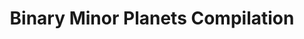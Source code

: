 ---
title: Binary Minor Planets Compilation
permalink: /resource/binmp.html
layout: bundle
dataset: ast_binary_parameters_compilation
tags: [physicalProperties]
---